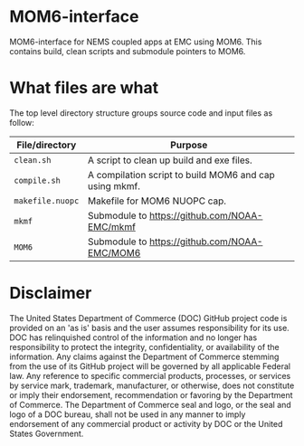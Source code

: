 # MOM6-interface

MOM6-interface for NEMS coupled apps at EMC using MOM6.
This contains build, clean scripts and submodule pointers to MOM6.

# What files are what

The top level directory structure groups source code and input files as follow:

| File/directory       | Purpose |
| --------------       | ------- |
| ```clean.sh```       | A script to clean up build and exe files. |
| ```compile.sh```     | A compilation script to build MOM6 and cap using mkmf. |
| ```makefile.nuopc``` | Makefile for MOM6 NUOPC cap. |
| ```mkmf```           | Submodule to https://github.com/NOAA-EMC/mkmf |
| ```MOM6```           | Submodule to https://github.com/NOAA-EMC/MOM6 |

# Disclaimer

The United States Department of Commerce (DOC) GitHub project code is provided
on an 'as is' basis and the user assumes responsibility for its use. DOC has
relinquished control of the information and no longer has responsibility to
protect the integrity, confidentiality, or availability of the information. Any
claims against the Department of Commerce stemming from the use of its GitHub
project will be governed by all applicable Federal law. Any reference to
specific commercial products, processes, or services by service mark,
trademark, manufacturer, or otherwise, does not constitute or imply their
endorsement, recommendation or favoring by the Department of Commerce. The
Department of Commerce seal and logo, or the seal and logo of a DOC bureau,
shall not be used in any manner to imply endorsement of any commercial product
or activity by DOC or the United States Government.

